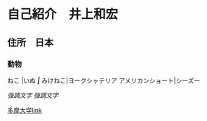# 自己紹介　井上和宏
## 住所　日本
### 動物

ねこ |いぬ
***|***
みけねこ|ヨークシャテリア
アメリカンショート|シーズー

*強調文字*
_強調文字_

[多摩大学link](http://www.tama.ac.jp/)
